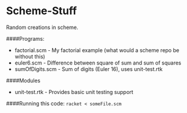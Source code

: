 Scheme-Stuff
============

Random creations in scheme.

####Programs:
* factorial.scm - My factorial example (what would a scheme repo be without this)
* euler6.scm - Difference between square of sum and sum of squares
* sumOfDigits.scm - Sum of digits (Euler 16), uses unit-test.rtk

####Modules
* unit-test.rtk - Provides basic unit testing support

####Running this code:
`racket < someFile.scm`
